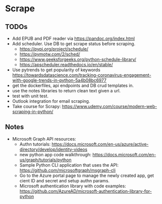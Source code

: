 # Scrape

## TODOs

- Add EPUB and PDF reader via <https://pandoc.org/index.html>
- Add scheduler. Use DB to get scrape status before scraping.
  - <https://pypi.org/project/schedule/>
  - <https://pymotw.com/2/sched/>
  - <https://www.geeksforgeeks.org/python-schedule-library/>
  - <https://apscheduler.readthedocs.io/en/stable/>
- Use pytrends to get popularity of keywords <https://towardsdatascience.com/tracking-coronavirus-engagement-with-google-trends-in-python-5a4b08bc6977>
- get the dockerfiles, api endpoints and DB crud templates in.
- use the notes libraries to return clean text given a url.
- test with unit test.
- Outlook integration for email scraping.
- Take course for Scrapy: <https://www.udemy.com/course/modern-web-scraping-in-python/>

## Notes

- Microsoft Graph API resources:
  - Authn tutorials: <https://docs.microsoft.com/en-us/azure/active-directory/develop/identity-videos>
  - new python app code walkthrough: <https://docs.microsoft.com/en-us/graph/tutorials/python>
  - Sample Python CLI application that uses the API: <https://github.com/microsoftgraph/msgraph-cli>
  - Go to the Azure portal page to manage the newly created app, get cient ID and secret and setup authn params.
  - Microsoft authentication library with code examples: <https://github.com/AzureAD/microsoft-authentication-library-for-python>
